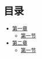 # 目录

* [第一章](section1/README.md)
    * [第一节](section1/1.md)
* [第二章](section2/README.md)
    * [第一节](section2/1.md) 
